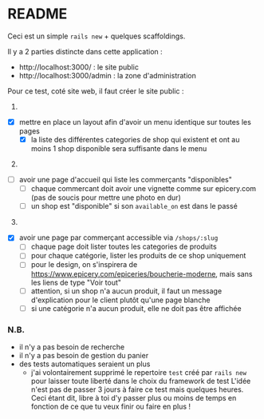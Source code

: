 # README

Ceci est un simple `rails new` + quelques scaffoldings.

Il y a 2 parties distincte dans cette application :

- http://localhost:3000/ : le site public
- http://localhost:3000/admin : la zone d'administration

Pour ce test, coté site web, il faut créer le site public :

1.

- [x] mettre en place un layout afin d'avoir un menu identique sur toutes les pages
  - [x] la liste des différentes categories de shop qui existent et ont au moins 1 shop disponible sera suffisante dans le menu

2.

- [ ] avoir une page d'accueil qui liste les commerçants "disponibles"
  - [ ] chaque commercant doit avoir une vignette comme sur epicery.com (pas de soucis pour mettre une photo en dur)
  - [ ] un shop est "disponible" si son `available_on` est dans le passé

3.

- [x] avoir une page par commerçant accessible via `/shops/:slug`
  - [ ] chaque page doit lister toutes les categories de produits
  - [ ] pour chaque catégorie, lister les produits de ce shop uniquement
  - [ ] pour le design, on s'inspirera de https://www.epicery.com/epiceries/boucherie-moderne, mais sans les liens de type "Voir tout"
  - [ ] attention, si un shop n'a aucun produit, il faut un message d'explication pour le client plutôt qu'une page blanche
  - [ ] si une catégorie n'a aucun produit, elle ne doit pas être affichée

### N.B.

- il n'y a pas besoin de recherche
- il n'y a pas besoin de gestion du panier
- des tests automatiques seraient un plus
  - j'ai volontairement supprimé le repertoire `test` créé par `rails new` pour laisser toute liberté dans le choix du framework de test
    L'idée n'est pas de passer 3 jours à faire ce test mais quelques heures. Ceci étant dit, libre à toi d'y passer plus ou moins de temps en fonction de ce que tu veux finir ou faire en plus !
